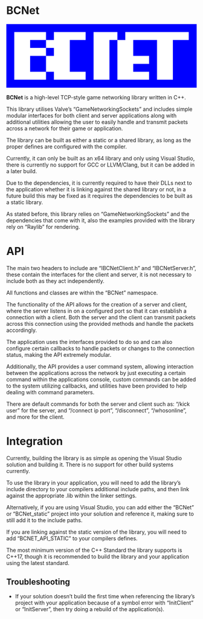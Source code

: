 
# BCNet
![BCNet Logo](img/logo.png?raw=true)

**BCNet** is a high-level TCP-style game networking library written in C++. 

This library utilises Valve’s “GameNetworkingSockets” and includes simple modular interfaces for both client and server applications along with additional utilities allowing the user to easily handle and transmit packets across a network for their game or application.

The library can be built as either a static or a shared library, as long as the proper defines are configured with the compiler. 

Currently, it can only be built as an x64 library and only using Visual Studio, there is currently no support for GCC or LLVM/Clang, but it can be added in a later build.

Due to the dependencies, it is currently required to have their DLLs next to the application whether it is linking against the shared library or not, in a future build this may be fixed as it requires the dependencies to be built as a static library.

As stated before, this library relies on “GameNetworkingSockets” and the dependencies that come with it, also the examples provided with the library rely on “Raylib” for rendering.

# API

The main two headers to include are “IBCNetClient.h” and “IBCNetServer.h”, these contain the interfaces for the client and server, it is not necessary to include both as they act independently.

All functions and classes are within the “BCNet” namespace.

The functionality of the API allows for the creation of a server and client, where the server listens in on a configured port so that it can establish a connection with a client. Both the server and the client can transmit packets across this connection using the provided methods and handle the packets accordingly. 

The application uses the interfaces provided to do so and can also configure certain callbacks to handle packets or changes to the connection status, making the API extremely modular.

Additionally, the API provides a user command system, allowing interaction between the applications across the network by just executing a certain command within the applications console, custom commands can be added to the system utilizing callbacks, and utilities have been provided to help dealing with command parameters. 

There are default commands for both the server and client such as: “/kick user” for the server, and “/connect ip port”, “/disconnect”, “/whosonline”, and more for the client.

# Integration

Currently, building the library is as simple as opening the Visual Studio solution and building it. There is no support for other build systems currently. 

To use the library in your application, you will need to add the library’s include directory to your compilers additional include paths, and then link against the appropriate .lib within the linker settings. 

Alternatively, if you are using Visual Studio, you can add either the “BCNet” or “BCNet_static” project into your solution and reference it, making sure to still add it to the include paths. 

If you are linking against the static version of the library, you will need to add “BCNET_API_STATIC” to your compilers defines.

The most minimum version of the C++ Standard the library supports is C++17, though it is recommended to build the library and your application using the latest standard.

## Troubleshooting
- If your solution doesn’t build the first time when referencing the library’s project with your application because of a symbol error with “InitClient” or “InitServer”, then try doing a rebuild of the application(s).
